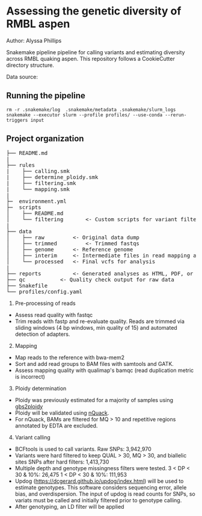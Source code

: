 # Assessing the genetic diversity of RMBL aspen

Author: Alyssa Phillips

Snakemake pipeline pipeline for calling variants and estimating diversity across RMBL quaking aspen. This repository follows a CookieCutter directory structure.

Data source:

## Running the pipeline

`rm -r .snakemake/log  .snakemake/metadata .snakemake/slurm_logs`
`snakemake --executor slurm --profile profiles/ --use-conda --rerun-triggers input`

## Project organization
<pre>
├── README.md  
|  
├── rules  
|    ├── calling.smk  
|    ├── determine_ploidy.smk  
|    ├── filtering.smk  
|    └── mapping.smk  
|  
├─  environment.yml  
├─  scripts  
│    ├── README.md  
│    └── filtering       <- Custom scripts for variant filtering  
|  
├── data  
│    ├── raw 		 <- Original data dump  
│    ├── trimmed         <- Trimmed fastqs
│    ├── genome 	 <- Reference genome  
│    ├── interim  	 <- Intermediate files in read mapping and SNP calling  
│    └── processed	 <- Final vcfs for analysis  
|  
├── reports 		 <- Generated analyses as HTML, PDF, or .txt.  
├── qc 			 <- Quality check output for raw data  
├── Snakefile  
└── profiles/config.yaml  
</pre>

1. Pre-processing of reads
* Assess read quality with fastqc
* Trim reads with fastp and re-evaluate quality. Reads are trimmed via sliding windows (4 bp windows, min quality of 15) and automated detection of adapters.

2. Mapping
* Map reads to the reference with bwa-mem2
* Sort and add read groups to BAM files with samtools and GATK.
* Assess mapping quality with qualimap's bamqc (read duplication metric is incorrect)

3. Ploidy determination
* Ploidy was previously estimated for a majority of samples using [gbs2ploidy](https://doi.org/10.32614/CRAN.package.gbs2ploidy)
* Ploidy will be validated using [nQuack](https://github.com/mgaynor1/nQuack).
* For nQuack, BAMs are filtered for MQ > 10 and repetitive regions annotated by EDTA are excluded. 

4. Variant calling
* BCFtools is used to call variants.
	Raw SNPs: 3,942,970
* Variants were hard filtered to keep QUAL > 30, MQ > 30, and biallelic sites
        SNPs after hard filters: 1,413,730
* Multiple depth and genotype missingness filters were tested.
 	3 < DP < 30 & 10%: 26,475 
	1 < DP < 30 & 10%: 111,953
* Updog (https://dcgerard.github.io/updog/index.html) will be used to estimate genotypes. This software considers sequencing error, allele bias, and overdispersion. The input of updog is read counts for SNPs, so variats must be called and initially filtered prior to genotype calling.
* After genotyping, an LD filter will be applied 

